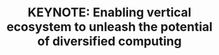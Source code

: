 ---
categories:
- bkk19
description: '> The future is an intelligent digital world, where everything is to
  be sensible, connected to the cloud and AI enabled. That brings huge amount of information,
  and the relative calculation power<br>requirements. However the scenarios for computing
  applications are varied. The diversity of applications and the resulting data are
  also diverse. Diverse applications produce diverse data,<br>including text, images,
  and video, as well as structured, unstructured data.<br><br>Because of the diversity
  of data, the appreciated computing architectures are also diverse. The ARM architecture
  has proved its value in the consumer-grade terminal industry. With the<br>continuous
  innovation of ARM architecture, the performance of enterprise-grade ARM CPU will
  be greatly improved, ARM architecture is moving toward edge computing and data centers
  from the end, however an open ecosystem is critical for this leap.<br>In this presentation
  Huawei will share their opinion and plans on how to build an open, competitive and
  win-win ARM data center ecosystem with industry partners.'
future_image:
  featured: 'true'
  path: /assets/images/featured-images/bkk19/BKK19-K200.png
session_attendee_num: '15'
session_id: BKK19-K200
session_room: 'Keynote Room (World Ballroom BC) '
session_slot:
  end_time: '2019-04-02 10:25:00'
  start_time: '2019-04-02 10:00:00'
session_speakers:
- speaker_bio: '> Vice President of Huawei IT Product Line'
  speaker_company: ''
  speaker_image: /assets/images/speakers/bkk19/wu-zhan-huawei.jpg
  speaker_location: ''
  speaker_name: Wu Zhan (Huawei)
  speaker_position: Wu Zhan, Vice President of Huawei IT Product Line
  speaker_username: wu_zhan.1z6gcj0n
session_track: Keynote
tag: session
tags:
- Keynote
title: 'KEYNOTE: Enabling vertical ecosystem to unleash the potential of diversified
  computing'
---